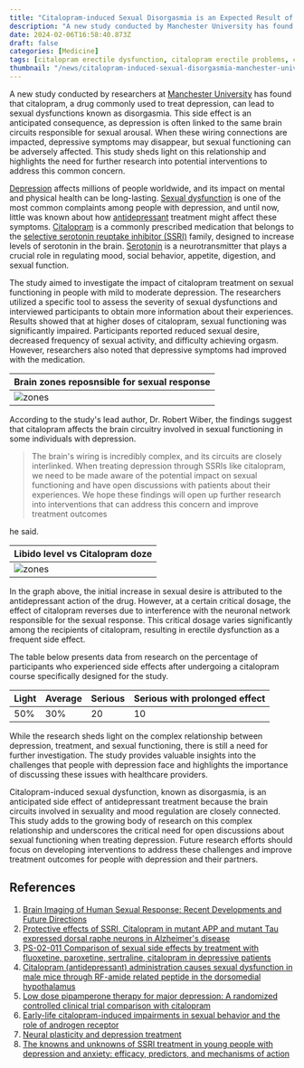 ```yaml
---
title: "Citalopram-induced Sexual Disorgasmia is an Expected Result of Antidepressant Treatment, Says Manchester University Study"
description: "A new study conducted by Manchester University has found that citalopram, a drug commonly used to treat depression, can lead to sexual dysfunctions known as disorgasmia. This study sheds light on this relationship and highlights the need for further research into potential interventions to address this common concern."
date: 2024-02-06T16:58:40.873Z
draft: false
categories: [Medicine]
tags: [citalopram erectile dysfunction, citalopram erectile problems, citalopram erection, citalopram low libido, citalopram and impotence,citalopram erectile problems, citalopram impotence, citalopram and impotence, citalopram side effects, citalopram side effects in females, benefits of stopping citalopram, citalopram effects, citalopram ejaculation, citalopram for anxiety side effects, citalopram for anxiety reviews, disorgasmia]
thumbnail: "/news/citalopram-induced-sexual-disorgasmia-manchester-university-study/thumb.png"
---
```


A new study conducted by researchers at [Manchester University](https://www.manchester.ac.uk/) has found that citalopram, a drug commonly used to treat depression, can lead to sexual dysfunctions known as disorgasmia. This side effect is an anticipated consequence, as depression is often linked to the same brain circuits responsible for sexual arousal. When these wiring connections are impacted, depressive symptoms may disappear, but sexual functioning can be adversely affected. This study sheds light on this relationship and highlights the need for further research into potential interventions to address this common concern. 

[Depression](https://en.wikipedia.org/wiki/Depression_(mood)) affects millions of people worldwide, and its impact on mental and physical health can be long-lasting. [Sexual dysfunction](https://en.wikipedia.org/wiki/Sexual_dysfunction) is one of the most common complaints among people with depression, and until now, little was known about how [antidepressant](https://en.wikipedia.org/wiki/Antidepressant) treatment might affect these symptoms. [Citalopram](https://en.wikipedia.org/wiki/Citalopram) is a commonly prescribed medication that belongs to the [selective serotonin reuptake inhibitor (SSRI)](https://en.wikipedia.org/wiki/Selective_serotonin_reuptake_inhibitor) family, designed to increase levels of serotonin in the brain. [Serotonin](https://en.wikipedia.org/wiki/Serotonin) is a neurotransmitter that plays a crucial role in regulating mood, social behavior, appetite, digestion, and sexual function. 

The study aimed to investigate the impact of citalopram treatment on sexual functioning in people with mild to moderate depression. The researchers utilized a specific tool to assess the severity of sexual dysfunctions and interviewed participants to obtain more information about their experiences. Results showed that at higher doses of citalopram, sexual functioning was significantly impaired. Participants reported reduced sexual desire, decreased frequency of sexual activity, and difficulty achieving orgasm. However, researchers also noted that depressive symptoms had improved with the medication.

|Brain zones reposnsible for sexual response|
|---|
|![zones](/news/citalopram-induced-sexual-disorgasmia-manchester-university-study/brain.png)|

According to the study's lead author, Dr. Robert Wiber, the findings suggest that citalopram affects the brain circuitry involved in sexual functioning in some individuals with depression.

>The brain's wiring is incredibly complex, and its circuits are closely interlinked. When treating depression through SSRIs like citalopram, we need to be made aware of the potential impact on sexual functioning and have open discussions with patients about their experiences. We hope these findings will open up further research into interventions that can address this concern and improve treatment outcomes 

he said. 

|Libido level vs Citalopram doze|
|---|
|![zones](/news/citalopram-induced-sexual-disorgasmia-manchester-university-study/citalopram.png)|

In the graph above, the initial increase in sexual desire is attributed to the antidepressant action of the drug. However, at a certain critical dosage, the effect of citalopram reverses due to interference with the neuronal network responsible for the sexual response. This critical dosage varies significantly among the recipients of citalopram, resulting in erectile dysfunction as a frequent side effect.

The table below presents data from research on the percentage of participants who experienced side effects after undergoing a citalopram course specifically designed for the study.

|Light|Average|Serious|Serious with prolonged effect|
|--|---|---|---|
|50%  |30%    |20     |10|
 
While the research sheds light on the complex relationship between depression, treatment, and sexual functioning, there is still a need for further investigation. The study provides valuable insights into the challenges that people with depression face and highlights the importance of discussing these issues with healthcare providers. 

Citalopram-induced sexual dysfunction, known as disorgasmia, is an anticipated side effect of antidepressant treatment because the brain circuits involved in sexuality and mood regulation are closely connected. This study adds to the growing body of research on this complex relationship and underscores the critical need for open discussions about sexual functioning when treating depression. Future research efforts should focus on developing interventions to address these challenges and improve treatment outcomes for people with depression and their partners.

## References

1. [Brain Imaging of Human Sexual Response: Recent Developments and Future Directions](https://link.springer.com/article/10.1007/s11930-017-0123-4)
2. [Protective effects of SSRI, Citalopram in mutant APP and mutant Tau expressed dorsal raphe neurons in Alzheimer's disease](https://doi.org/10.1016/j.bbadis.2023.166942)
3. [PS-02-011 Comparison of sexual side effects by treatment with fluoxetine, paroxetine, sertraline, citalopram in depressive patients](https://doi.org/10.1016/j.jsxm.2016.03.019)
4. [Citalopram (antidepressant) administration causes sexual dysfunction in male mice through RF-amide related peptide in the dorsomedial hypothalamus](https://doi.org/10.1016/j.neuropharm.2010.03.018)
5. [Low dose pipamperone therapy for major depression: A randomized controlled clinical trial comparison with citalopram](https://doi.org/10.1016/j.pmip.2024.100115)
6. [Early-life citalopram-induced impairments in sexual behavior and the role of androgen receptor](https://doi.org/10.1016/j.neuroscience.2012.08.061)
7. [Neural plasticity and depression treatment](https://doi.org/10.1016/j.ibneur.2022.09.001)
8. [The knowns and unknowns of SSRI treatment in young people with depression and anxiety: efficacy, predictors, and mechanisms of action](https://doi.org/10.1016/S2215-0366(21)00154-1)